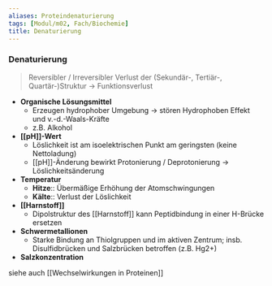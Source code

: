 ```yaml
---
aliases: Proteindenaturierung
tags: [Modul/m02, Fach/Biochemie]
title: Denaturierung
---
```

### Denaturierung
> Reversibler / Irreversibler Verlust der (Sekundär-, Tertiär-, Quartär-)Struktur → Funktionsverlust

- **Organische Lösungsmittel**
    - Erzeugen hydrophober Umgebung → stören Hydrophoben Effekt und v.-d.-Waals-Kräfte
    - z.B. Alkohol
- **[[pH]]-Wert**
    - Löslichkeit ist am isoelektrischen Punkt am geringsten (keine Nettoladung)
    - [[pH]]-Änderung bewirkt Protonierung / Deprotonierung → Löslichkeitsänderung
- **Temperatur**
    - **Hitze**:: Übermäßige Erhöhung der Atomschwingungen
    - **Kälte**:: Verlust der Löslichkeit
- **[[Harnstoff]]**
    - Dipolstruktur des [[Harnstoff]] kann Peptidbindung in einer H-Brücke ersetzen
- **Schwermetallionen**
    - Starke Bindung an Thiolgruppen und im aktiven Zentrum; insb. Disulfidbrücken und Salzbrücken betroffen (z.B. Hg2+)
- **Salzkonzentration**

siehe auch [[Wechselwirkungen in Proteinen]]

